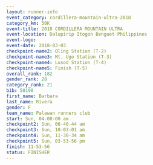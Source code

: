 ```yaml
---
layout: runner-info 
event_category: cordillera-mountain-ultra-2018 
category_km: 50K 
event-title: 2018 CORDILLERA MOUNTAIN ULTRA 
event-location: Dalupirip Itogon Benguet Philippines 
event-logo: 
event-date: 2018-03-03 
checkpoint-name2: Oling Station (T-2) 
checkpoint-name3: Mt. Ugo Station (T-3) 
checkpoint-name4: Lusod Station (T-4) 
checkpoint-name5: Finish (T-5) 
overall_rank: 182
gender_rank: 28
category_rank: 21
bib: 50198
first_name: Barbara
last_name: Rivera
gender: F
team_name: Palawan runners club
start: Sun, 04-00-00 am
checkpoint2: Sun, 06-40-44 am
checkpoint3: Sun, 10-03-01 am
checkpoint4: Sun, 11-30-34 am
checkpoint5: Sun, 03-53-56 pm
finish: 11-53-56
status: FINISHER
---
```

